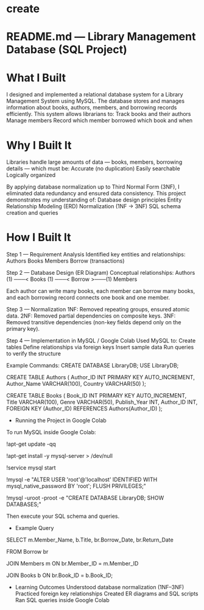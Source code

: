 # create
# README.md — Library Management Database (SQL Project)


# What I Built
I designed and implemented a relational database system for a Library Management System using MySQL.
The database stores and manages information about books, authors, members, and borrowing records efficiently.
This system allows librarians to:
Track books and their authors
Manage members
Record which member borrowed which book and when

# Why I Built It
Libraries handle large amounts of data — books, members, borrowing details — which must be:
Accurate (no duplication)
Easily searchable
Logically organized

By applying database normalization up to Third Normal Form (3NF), I eliminated data redundancy and ensured data consistency.
This project demonstrates my understanding of:
Database design principles
Entity Relationship Modeling (ERD)
Normalization (1NF → 3NF)
SQL schema creation and queries

# How I Built It
 Step 1 — Requirement Analysis
Identified key entities and relationships:
Authors
Books
Members
Borrow (transactions)

Step 2 — Database Design (ER Diagram)
Conceptual relationships:
Authors (1) ───< Books (1) ───< Borrow >───(1) Members

Each author can write many books,
each member can borrow many books,
and each borrowing record connects one book and one member.

 Step 3 — Normalization
 1NF: Removed repeating groups, ensured atomic data.
 2NF: Removed partial dependencies on composite keys.
 3NF: Removed transitive dependencies (non-key fields depend only on the primary key).

 Step 4 — Implementation in MySQL / Google Colab
Used MySQL to:
Create tables
Define relationships via foreign keys
Insert sample data
Run queries to verify the structure


Example Commands:
CREATE DATABASE LibraryDB;
USE LibraryDB;

CREATE TABLE Authors (
  Author_ID INT PRIMARY KEY AUTO_INCREMENT,
  Author_Name VARCHAR(100),
  Country VARCHAR(50)
);

CREATE TABLE Books (
  Book_ID INT PRIMARY KEY AUTO_INCREMENT,
  Title VARCHAR(100),
  Genre VARCHAR(50),
  Publish_Year INT,
  Author_ID INT,
  FOREIGN KEY (Author_ID) REFERENCES Authors(Author_ID)
);

- Running the Project in Google Colab

To run MySQL inside Google Colab:

!apt-get update -qq

!apt-get install -y mysql-server > /dev/null

!service mysql start

!mysql -e "ALTER USER 'root'@'localhost' IDENTIFIED WITH mysql_native_password BY 'root'; FLUSH PRIVILEGES;"

!mysql -uroot -proot -e "CREATE DATABASE LibraryDB; SHOW DATABASES;"

Then execute your SQL schema and queries.

 -  Example Query

   
SELECT m.Member_Name, b.Title, br.Borrow_Date, br.Return_Date

FROM Borrow br

JOIN Members m ON br.Member_ID = m.Member_ID

JOIN Books b ON br.Book_ID = b.Book_ID;


 -  Learning Outcomes
Understood database normalization (1NF–3NF)
Practiced foreign key relationships
Created ER diagrams and SQL scripts
Ran SQL queries inside Google Colab


